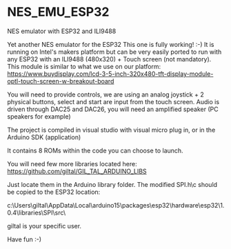 # NES_EMU_ESP32
 NES emulator with ESP32 and ILI9488

Yet another NES emulator for the ESP32
This one is fully working! :-)
It is running on Intel's makers platform but can be very easily ported to run with any ESP32 with an ILI9488 (480x320) + Touch screen (not mandatory).
This module is similar to what we use on our platform:
https://www.buydisplay.com/lcd-3-5-inch-320x480-tft-display-module-optl-touch-screen-w-breakout-board

You will need to provide controls, we are using an analog joystick + 2 physical buttons, select and start are input from the touch screen.
Audio is driven through DAC25 and DAC26, you will need an amplified speaker (PC speakers for example)

The project is compiled in visual studio with visual micro plug in, or in the Arduino SDK (application)

It contains 8 ROMs within the code you can choose to launch.

You will need few more libraries located here: 
https://github.com/giltal/GIL_TAL_ARDUINO_LIBS

Just locate them in the Arduino library folder.
The modified SPI.h\c should be copied to the ESP32 location:

c:\Users\giltal\AppData\Local\arduino15\packages\esp32\hardware\esp32\1.0.4\libraries\SPI\src\

giltal is your specific user.

Have fun :-)